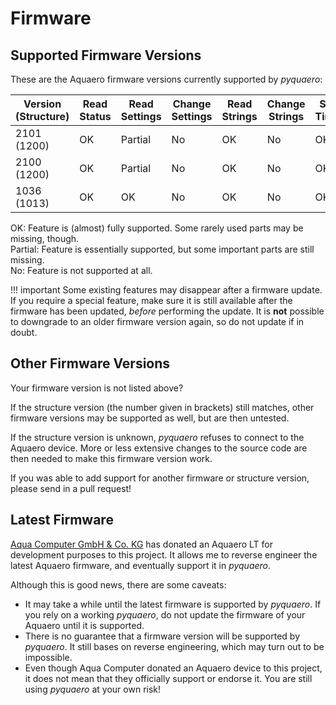 # Firmware

## Supported Firmware Versions

These are the Aquaero firmware versions currently supported by _pyquaero_:

<div class="firmware">
<table>
<thead>
<tr>
  <th>Version (Structure)</th>
  <th>Read Status</th>
  <th>Read Settings</th>
  <th>Change Settings</th>
  <th>Read Strings</th>
  <th>Change Strings</th>
  <th>Set Time</th>
</tr>
</thead>
<tbody>
<tr>
  <td>2101 (1200)</td>
  <td class="fw-ok">OK</td>
  <td class="fw-part">Partial</td>
  <td class="fw-no">No</td>
  <td class="fw-ok">OK</td>
  <td class="fw-no">No</td>
  <td class="fw-ok">OK</td>
</tr>
<tr>
  <td>2100 (1200)</td>
  <td class="fw-ok">OK</td>
  <td class="fw-part">Partial</td>
  <td class="fw-no">No</td>
  <td class="fw-ok">OK</td>
  <td class="fw-no">No</td>
  <td class="fw-ok">OK</td>
</tr>
<tr>
  <td>1036 (1013)</td>
  <td class="fw-ok">OK</td>
  <td class="fw-ok">OK</td>
  <td class="fw-no">No</td>
  <td class="fw-ok">OK</td>
  <td class="fw-no">No</td>
  <td class="fw-ok">OK</td>
</tr>
</tbody>
</table>
</div>

<span class="fw-ok">OK</span>: Feature is (almost) fully supported. Some rarely used parts may be missing, though.<br>
<span class="fw-part">Partial</span>: Feature is essentially supported, but some important parts are still missing. <br>
<span class="fw-no">No</span>: Feature is not supported at all.

!!! important
    Some existing features may disappear after a firmware update. If you require a special feature, make sure it is still available after the firmware has been updated, _before_ performing the update. It is **not** possible to downgrade to an older firmware version again, so do not update if in doubt.

## Other Firmware Versions

Your firmware version is not listed above?

If the structure version (the number given in brackets) still matches, other firmware versions may be supported as well, but are then untested.

If the structure version is unknown, _pyquaero_ refuses to connect to the Aquaero device. More or less extensive changes to the source code are then needed to make this firmware version work.

If you was able to add support for another firmware or structure version, please send in a pull request!

## Latest Firmware

[Aqua Computer GmbH & Co. KG](https://www.aquacomputer.de) has donated an Aquaero LT for development purposes to this project. It allows me to reverse engineer the latest Aquaero firmware, and eventually support it in _pyquaero_.

Although this is good news, there are some caveats:

* It may take a while until the latest firmware is supported by _pyquaero_. If you rely on a working _pyquaero_, do not update the firmware of your Aquaero until it is supported.
* There is no guarantee that a firmware version will be supported by _pyquaero_. It still bases on reverse engineering, which may turn out to be impossible.
* Even though Aqua Computer donated an Aquaero device to this project, it does not mean that they officially support or endorse it. You are still using _pyquaero_ at your own risk!

